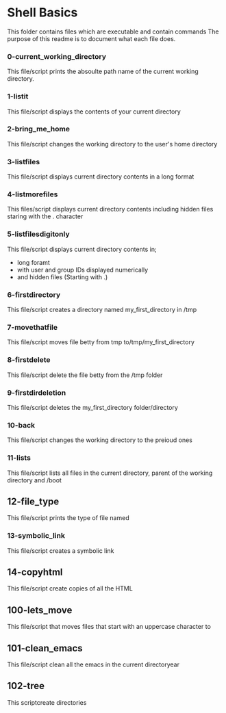 # Shell Basics
This folder contains files which are executable and contain commands
The purpose of this readme is to document what each file does.

### 0-current_working_directory
This file/script prints the absoulte path name of the current working directory.

### 1-listit
This file/script displays the contents of your current directory

### 2-bring_me_home
This file/script changes the working directory to the user's home directory

### 3-listfiles
This file/script displays current directory contents in a long format

### 4-listmorefiles
This files/script displays current directory contents including hidden files staring with the . character

### 5-listfilesdigitonly
This file/script displays current directory contents in;
- long foramt
- with user and group IDs displayed numerically
- and hidden files (Starting with .)

### 6-firstdirectory
This file/script creates a directory named my_first_directory in /tmp

### 7-movethatfile
This file/script moves file betty from tmp to/tmp/my_first_directory

### 8-firstdelete
This file/script delete the file betty from the /tmp folder

### 9-firstdirdeletion
This file/script deletes the my_first_directory folder/directory

### 10-back
This file/script changes the working directory to the preioud ones

### 11-lists
This file/script lists all files in the current directory, parent of the working directory and /boot

## 12-file_type
This file/script prints the type of file named

### 13-symbolic_link
This file/script creates a symbolic link

## 14-copyhtml
This file/script create copies of all the HTML

## 100-lets_move
This file/script that moves files that start with an uppercase character to 

## 101-clean_emacs
This file/script clean all the emacs in the current directoryear

## 102-tree
This scriptcreate directories
